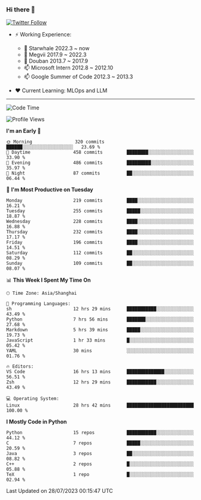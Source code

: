 ### Hi there 👋

[![Twitter Follow](https://img.shields.io/twitter/follow/tianweidut?style=social)](https://twitter.com/tianweidut)

- ⚡ Working Experience:
  - 🔭 Starwhale 2022.3 ~ now
  - 🌱 Megvii 2017.9 ~ 2022.3
  - 🌱 Douban 2013.7 ~ 2017.9
  - 📫 Microsoft Intern 2012.8 ~ 2012.10
  - 📫 Google Summer of Code 2012.3 ~ 2013.3

- ❤️ Current Learning: MLOps and LLM

---
<!--START_SECTION:waka-->
![Code Time](http://img.shields.io/badge/Code%20Time-4%2C318%20hrs%208%20mins-blue)

![Profile Views](http://img.shields.io/badge/Profile%20Views-7-blue)

**I'm an Early 🐤** 

```text
🌞 Morning                320 commits         ██████░░░░░░░░░░░░░░░░░░░   23.69 % 
🌆 Daytime                458 commits         ████████░░░░░░░░░░░░░░░░░   33.90 % 
🌃 Evening                486 commits         █████████░░░░░░░░░░░░░░░░   35.97 % 
🌙 Night                  87 commits          ██░░░░░░░░░░░░░░░░░░░░░░░   06.44 % 
```
📅 **I'm Most Productive on Tuesday** 

```text
Monday                   219 commits         ████░░░░░░░░░░░░░░░░░░░░░   16.21 % 
Tuesday                  255 commits         █████░░░░░░░░░░░░░░░░░░░░   18.87 % 
Wednesday                228 commits         ████░░░░░░░░░░░░░░░░░░░░░   16.88 % 
Thursday                 232 commits         ████░░░░░░░░░░░░░░░░░░░░░   17.17 % 
Friday                   196 commits         ████░░░░░░░░░░░░░░░░░░░░░   14.51 % 
Saturday                 112 commits         ██░░░░░░░░░░░░░░░░░░░░░░░   08.29 % 
Sunday                   109 commits         ██░░░░░░░░░░░░░░░░░░░░░░░   08.07 % 
```


📊 **This Week I Spent My Time On** 

```text
🕑︎ Time Zone: Asia/Shanghai

💬 Programming Languages: 
sh                       12 hrs 29 mins      ███████████░░░░░░░░░░░░░░   43.49 % 
Python                   7 hrs 56 mins       ███████░░░░░░░░░░░░░░░░░░   27.68 % 
Markdown                 5 hrs 39 mins       █████░░░░░░░░░░░░░░░░░░░░   19.73 % 
JavaScript               1 hr 33 mins        █░░░░░░░░░░░░░░░░░░░░░░░░   05.42 % 
YAML                     30 mins             ░░░░░░░░░░░░░░░░░░░░░░░░░   01.76 % 

🔥 Editors: 
VS Code                  16 hrs 13 mins      ██████████████░░░░░░░░░░░   56.51 % 
Zsh                      12 hrs 29 mins      ███████████░░░░░░░░░░░░░░   43.49 % 

💻 Operating System: 
Linux                    28 hrs 42 mins      █████████████████████████   100.00 % 
```

**I Mostly Code in Python** 

```text
Python                   15 repos            ███████████░░░░░░░░░░░░░░   44.12 % 
C                        7 repos             █████░░░░░░░░░░░░░░░░░░░░   20.59 % 
Java                     3 repos             ██░░░░░░░░░░░░░░░░░░░░░░░   08.82 % 
C++                      2 repos             █░░░░░░░░░░░░░░░░░░░░░░░░   05.88 % 
TeX                      1 repo              █░░░░░░░░░░░░░░░░░░░░░░░░   02.94 % 
```




 Last Updated on 28/07/2023 00:15:47 UTC
<!--END_SECTION:waka-->
